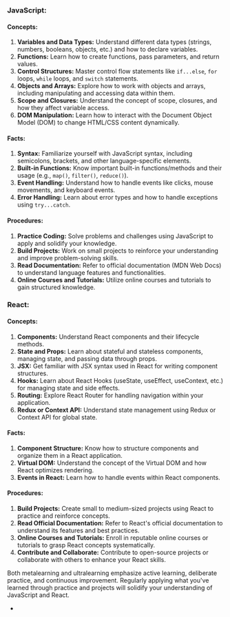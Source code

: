 ### JavaScript:

#### Concepts:

1. **Variables and Data Types:** Understand different data types (strings, numbers, booleans, objects, etc.) and how to declare variables.
2. **Functions:** Learn how to create functions, pass parameters, and return values.
3. **Control Structures:** Master control flow statements like `if...else`, `for` loops, `while` loops, and `switch` statements.
4. **Objects and Arrays:** Explore how to work with objects and arrays, including manipulating and accessing data within them.
5. **Scope and Closures:** Understand the concept of scope, closures, and how they affect variable access.
6. **DOM Manipulation:** Learn how to interact with the Document Object Model (DOM) to change HTML/CSS content dynamically.

#### Facts:

1. **Syntax:** Familiarize yourself with JavaScript syntax, including semicolons, brackets, and other language-specific elements.
2. **Built-in Functions:** Know important built-in functions/methods and their usage (e.g., `map()`, `filter()`, `reduce()`).
3. **Event Handling:** Understand how to handle events like clicks, mouse movements, and keyboard events.
4. **Error Handling:** Learn about error types and how to handle exceptions using `try...catch`.

#### Procedures:

1. **Practice Coding:** Solve problems and challenges using JavaScript to apply and solidify your knowledge.
2. **Build Projects:** Work on small projects to reinforce your understanding and improve problem-solving skills.
3. **Read Documentation:** Refer to official documentation (MDN Web Docs) to understand language features and functionalities.
4. **Online Courses and Tutorials:** Utilize online courses and tutorials to gain structured knowledge.

### React:

#### Concepts:

1. **Components:** Understand React components and their lifecycle methods.
2. **State and Props:** Learn about stateful and stateless components, managing state, and passing data through props.
3. **JSX:** Get familiar with JSX syntax used in React for writing component structures.
4. **Hooks:** Learn about React Hooks (useState, useEffect, useContext, etc.) for managing state and side effects.
5. **Routing:** Explore React Router for handling navigation within your application.
6. **Redux or Context API:** Understand state management using Redux or Context API for global state.

#### Facts:

1. **Component Structure:** Know how to structure components and organize them in a React application.
2. **Virtual DOM:** Understand the concept of the Virtual DOM and how React optimizes rendering.
3. **Events in React:** Learn how to handle events within React components.

#### Procedures:

1. **Build Projects:** Create small to medium-sized projects using React to practice and reinforce concepts.
2. **Read Official Documentation:** Refer to React's official documentation to understand its features and best practices.
3. **Online Courses and Tutorials:** Enroll in reputable online courses or tutorials to grasp React concepts systematically.
4. **Contribute and Collaborate:** Contribute to open-source projects or collaborate with others to enhance your React skills.

Both metalearning and ultralearning emphasize active learning, deliberate practice, and continuous improvement. Regularly applying what you've learned through practice and projects will solidify your understanding of JavaScript and React.



* 
